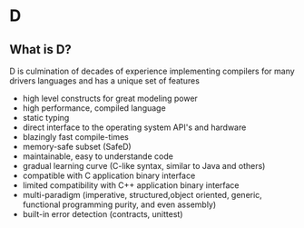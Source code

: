 # D
## What is D?
D is culmination of decades of experience implementing compilers for many drivers languages and has a unique set of features
 - high level constructs for great modeling power
 - high performance, compiled language
 - static typing
 - direct interface to the operating system API's and hardware
 - blazingly fast compile-times
 - memory-safe subset (SafeD)
 - maintainable, easy to understande code
 - gradual learning curve (C-like syntax, similar to Java and others)
 - compatible with C application binary interface
 - limited compatibility with C++ application binary interface
 - multi-paradigm (imperative, structured,object oriented, generic, functional programming purity, and even assembly)
 - built-in error detection (contracts, unittest)